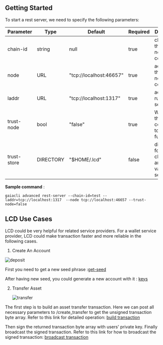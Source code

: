 ## Getting Started

To start a rest server, we need to specify the following parameters:

| Parameter   | Type      | Default                 | Required | Description                                          |
| ----------- | --------- | ----------------------- | -------- | ---------------------------------------------------- |
| chain-id    | string    | null                    | true     | chain id of the full node to connect                 |
| node        | URL       | "tcp://localhost:46657" | true     | address of the full node to connect                  |
| laddr       | URL       | "tcp://localhost:1317"  | true     | address to run the rest server on                    |
| trust-node  | bool      | "false"                 | true     | Whether this LCD is connected to a trusted full node |
| trust-store | DIRECTORY | "$HOME/.lcd"            | false    | directory for save checkpoints and validator sets    |

**Sample command** :

```
gaiacli advanced rest-server --chain-id=test --laddr=tcp://localhost:1317  --node tcp://localhost:46657 --trust-node=false
```

## LCD Use Cases

LCD could be very helpful for related service providers. For a wallet service provider, LCD could make transaction faster and more reliable in the following cases. 

1. Create An Account

![deposit](https://github.com/irisnet/cosmos-sdk/raw/bianjie/lcd_spec/docs/spec/lcd/pics/create-account.png)

First you need to get a new seed phrase :[get-seed](https://github.com/irisnet/cosmos-sdk/blob/bianjie/lcd_spec/docs/spec/lcd/api.md#keysseed---get)

After having new seed, you could generate a new account with it : [keys](https://github.com/irisnet/cosmos-sdk/blob/bianjie/lcd_spec/docs/spec/lcd/api.md#keys---post)

  

2. Transfer Asset

   ![transfer](https://github.com/irisnet/cosmos-sdk/raw/bianjie/lcd_spec/docs/spec/lcd/pics/transfer-tokens.png)


  The first step is to build an asset transfer transaction. Here we can post all necessary parameters to /create_transfer to get the unsigned transaction byte array. Refer to this link for detailed operation: [build transaction](https://github.com/irisnet/cosmos-sdk/blob/bianjie/lcd_spec/docs/spec/lcd/api.md#create_transfer---post)

  Then sign the returned transaction byte array with users' private key. Finally broadcast the signed transaction. Refer to this link for how to broadcast the signed transaction: [broadcast transaction](https://github.com/irisnet/cosmos-sdk/blob/bianjie/lcd_spec/docs/spec/lcd/api.md#create_transfer---post)